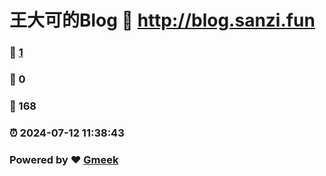 # 王大可的Blog :link: http://blog.sanzi.fun 
### :page_facing_up: [1](http://blog.sanzi.fun/tag.html) 
### :speech_balloon: 0 
### :hibiscus: 168 
### :alarm_clock: 2024-07-12 11:38:43 
### Powered by :heart: [Gmeek](https://github.com/Meekdai/Gmeek)
